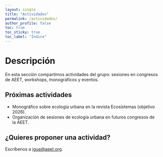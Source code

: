 ```yaml
---
layout: single
title: "Actividades"
permalink: /actividades/
author_profile: false
toc: true
toc_sticky: true
toc_label: "Índice"
---
```


Descripción
======
En esta sección compartimos actividades del grupo: sesiones en congresos de AEET, workshops, monográficos y eventos.

Próximas actividades
------
- Monográfico sobre ecología urbana en la revista Ecosistemas (objetivo 2026).
- Organización de sesiones de ecología urbana en futuros congresos de la AEET.


¿Quieres proponer una actividad?
------
Escríbenos a <a href="mailto:igue@aeet.org">igue@aeet.org</a>.


